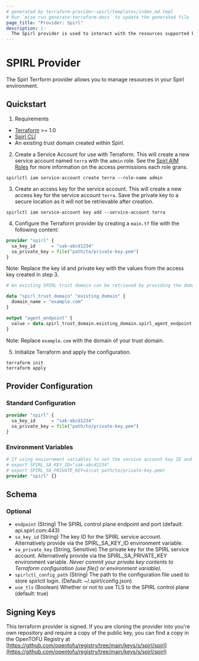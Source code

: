 ```yaml
---
# generated by terraform-provider-spirl/templates/index.md.tmpl
# Run `mise run generate:terraform-docs` to update the generated file
page_title: "Provider: Spirl"
description: |-
  The Spirl provider is used to interact with the resources supported by Spirl.
---
```


# SPIRL Provider

The Spirl Terrform provider allows you to manage resources in your Spirl environment.

## Quickstart

1. Requirements
- [Terraform](https://www.terraform.io/downloads.html) >= 1.0
- [Spirl CLI](https://d.spirl.com/category/quick-start)
- An existing trust domain created within Spirl.

2. Create a Service Account for use with Terraform. This will create a new service account named `terra` with the `admin` role.
See the [Spirl AIM Roles](https://d.spirl.com/iam/roles) for more information on the access permissions each role grans.

```shell
spirlctl iam service-account create terra --role-name admin
```

3. Create an access key for the service account. This will create a new access key for the service account `terra`.
Save the private key to a secure location as it will not be retrievable after creation.

```shell
spirlctl iam service-account key add --service-account terra
```

4. Configure the Terraform provider by creating a `main.tf` file with the following content:

```terraform
provider "spirl" {
  sa_key_id      = "sak-abcd1234"
  sa_private_key = file("path/to/private-key.pem")
}
```

Note: Replace the key id and private key with the values from the access key created in step 3.

```terraform
# An existing SPIRL trust domain can be retrieved by providing the domain name of the trust domain. The configuration of the trust domain is available as read-only fields on the data item as demonstrated below.

data "spirl_trust_domain" "existing_domain" {
  domain_name = "example.com"
}

output "agent_endpoint" {
  value = data.spirl_trust_domain.existing_domain.spirl_agent_endpoint
}
```

Note: Replace `example.com` with the domain of your trust domain.


5. Initialize Terraform and apply the configuration.

```shell
terraform init
terraform apply
```

## Provider Configuration

### Standard Configuration

```terraform
provider "spirl" {
  sa_key_id      = "sak-abcd1234"
  sa_private_key = file("path/to/private-key.pem")
}
```

### Environment Variables

```terraform
# If using enviornment variables to set the service account key ID and private key, use an empty provider block:
# export SPIRL_SA_KEY_ID="sak-abcd1234"
# export SPIRL_SA_PRIVATE_KEY=$(cat path/to/private-key.pem)
provider "spirl" {}
```

<!-- schema generated by tfplugindocs -->
## Schema

### Optional

- `endpoint` (String) The SPIRL control plane endpoint and port (default: api.spirl.com:443)
- `sa_key_id` (String) The key ID for the SPIRL service account. Alternatively provide via the SPIRL_SA_KEY_ID environment variable.
- `sa_private_key` (String, Sensitive) The private key for the SPIRL service account. Alternatively provide via the SPIRL_SA_PRIVATE_KEY environment variable. _Never commit your private key contents to Terraform configuration (use file() or environment variable)._
- `spirlctl_config_path` (String) The path to the configuration file used to store spirlctl login. (Default: ~/.spirl/config.json)
- `use_tls` (Boolean) Whether or not to use TLS to the SPIRL control plane (default: true)

## Signing Keys

This terraform provider is signed. If you are cloning the provider into you're own repository and require a copy of the public key, you can find a copy in the OpenTOFU Registry at [https://github.com/opentofu/registry/tree/main/keys/s/spirl/spirl](https://github.com/opentofu/registry/tree/main/keys/s/spirl/spirl)
